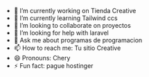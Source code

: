

- 🔭 I’m currently working on Tienda Creative
- 🌱 I’m currently learning Tailwind ccs
- 👯 I’m looking to collaborate on proyectos
- 🤔 I’m looking for help with laravel
- 💬 Ask me about programas de programacion
- 📫 How to reach me: Tu sitio Creative
- 😄 Pronouns: Chery
- ⚡ Fun fact: pague hostinger
